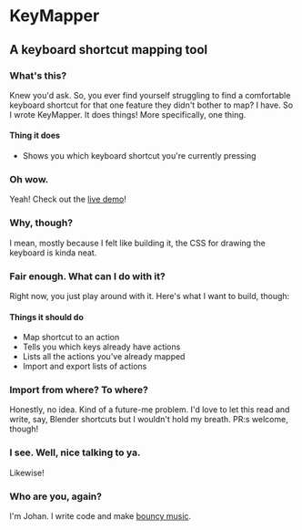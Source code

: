 # KeyMapper
## A keyboard shortcut mapping tool

### What's this?

Knew you'd ask. So, you ever find yourself struggling to find a comfortable keyboard shortcut for that one feature they didn't bother to map? I have. So I wrote KeyMapper. It does things! More specifically, one thing.

#### Thing it does

* Shows you which keyboard shortcut you're currently pressing

### Oh wow.

Yeah! Check out the [live demo](https://teetow.github.io/keymapper/)!

### Why, though?

I mean, mostly because I felt like building it, the CSS for drawing the keyboard is kinda neat.

### Fair enough. What can I do with it?

Right now, you just play around with it. Here's what I want to build, though:

#### Things it should do

* Map shortcut to an action
* Tells you which keys already have actions
* Lists all the actions you've already mapped
* Import and export lists of actions

### Import from where? To where?

Honestly, no idea. Kind of a future-me problem. I'd love to let this read and write, say, Blender shortcuts but I wouldn't hold my breath. PR:s welcome, though!

### I see. Well, nice talking to ya.

Likewise!

### Who are you, again?

I'm Johan. I write code and make [bouncy music](www.soundcloud.com/teetow).
